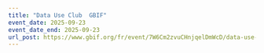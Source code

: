 ```yaml
---
title: "Data Use Club  GBIF"
event_date: 2025-09-23
event_date_end: 2025-09-23
url_post: https://www.gbif.org/fr/event/7W6Cm2zvuCHnjqelDmWcD/data-use-club-practical-session-making-occurrence-maps
---
```

